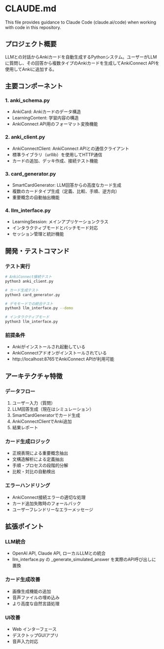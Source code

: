 # CLAUDE.md

This file provides guidance to Claude Code (claude.ai/code) when working with code in this repository.

## プロジェクト概要

LLMとの対話からAnkiカードを自動生成するPythonシステム。ユーザーがLLMに質問し、その回答から複数タイプのAnkiカードを生成してAnkiConnect APIを使用してAnkiに追加する。

## 主要コンポーネント

### 1. anki_schema.py
- AnkiCard: Ankiカードのデータ構造
- LearningContent: 学習内容の構造
- AnkiConnect API用のフォーマット変換機能

### 2. anki_client.py
- AnkiConnectClient: AnkiConnect APIとの通信クライアント
- 標準ライブラリ（urllib）を使用してHTTP通信
- カードの追加、デッキ作成、接続テスト機能

### 3. card_generator.py
- SmartCardGenerator: LLM回答からの高度なカード生成
- 複数のカードタイプ生成（定義、比較、手順、逆方向）
- 重要概念の自動抽出機能

### 4. llm_interface.py
- LearningSession: メインアプリケーションクラス
- インタラクティブモードとバッチモード対応
- セッション管理と統計機能

## 開発・テストコマンド

### テスト実行
```bash
# AnkiConnect接続テスト
python3 anki_client.py

# カード生成テスト
python3 card_generator.py

# デモモードでの統合テスト
python3 llm_interface.py --demo

# インタラクティブモード
python3 llm_interface.py
```

### 前提条件
- Ankiがインストールされ起動している
- AnkiConnectアドオンがインストールされている
- http://localhost:8765でAnkiConnect APIが利用可能

## アーキテクチャ特徴

### データフロー
1. ユーザー入力（質問）
2. LLM回答生成（現在はシミュレーション）
3. SmartCardGeneratorでカード生成
4. AnkiConnectClientでAnki追加
5. 結果レポート

### カード生成ロジック
- 正規表現による重要概念抽出
- 文構造解析による定義抽出
- 手順・プロセスの段階的分解
- 比較・対比の自動検出

### エラーハンドリング
- AnkiConnect接続エラーの適切な処理
- カード追加失敗時のフォールバック
- ユーザーフレンドリーなエラーメッセージ

## 拡張ポイント

### LLM統合
- OpenAI API, Claude API, ローカルLLMとの統合
- llm_interface.py の _generate_simulated_answer を実際のAPI呼び出しに置換

### カード生成改善
- 画像生成機能の追加
- 音声ファイルの埋め込み
- より高度な自然言語処理

### UI改善
- Web インターフェース
- デスクトップGUIアプリ
- 音声入力対応